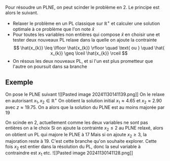 Pour résoudre un PLNE, on peut scinder le problème en 2. Le principe est alors le suivant.

- Relaxer le problème en un PL classique sur $\mathbb{R}^+$ et calculer une solution optimale à ce problème que l'on note $\hat{x}$ 
- Pour toutes les variables non entières qui compose $\hat{ x}$ en choisir une et tester deux nouveaux PL relaxe dans la quelle on ajoute la contrainte
$$
\hat{x_{k}} \leq \lfloor \hat{x_{k}} \rfloor \quad \text{ ou } \quad \hat{ x_{k}} \geq \lceil \hat{x_{k}} \rceil    
$$
- On résous les deux nouveaux PL, et si l'un est plus prometteur que l'autre on poursuit dans sa branche

## Exemple
On pose le PLNE suivant
![[Pasted image 20241130141139.png]]
On le relaxe en autorisant $x_{1}, x_{2} \in \mathbb R^+$
On obtient la solution initial $x_{1} \approx 4.65$ et $x_{2} \approx 2.90$ avec $z \approx 19.75$.
On a alors que la solution du PLNE est au moins majorée par $19$

On scinde en 2, actuellement comme les deux variables ne sont pas entières on a le choix
Si on ajoute la contrainte $x_{2}\leq 2$ au PLNE relaxé, alors on obtient un PL qui majore le PLNE à 17
Mais si on ajoute $x_{2} \geq 3$, la majoration reste à 19. C'est cette branche qu'on souhaite explorer.
Cette fois $x_{2}$ est entier dans la résolution du PL, donc la seul variable à contraindre est $x_{1}$ etc.
![[Pasted image 20241130141128.png]]


